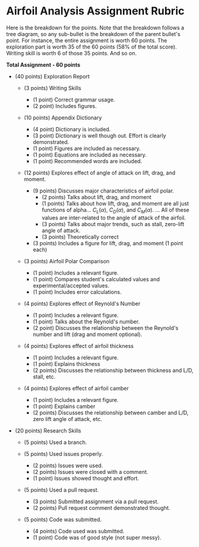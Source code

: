 # Airfoil Analysis Assignment Rubric

Here is the breakdown for the points.  Note that the breakdown follows a tree diagram, so any sub-bullet is the breakdown of the parent bullet's point. For instance, the entire assignment is worth 60 points. The exploration part is worth 35 of the 60 points (58\% of the total score). Writing skill is worth 6 of those 35 points. And so on.



**Total Assignment - 60 points**

- (40 points) Exploration Report
    - (3 points) Writing Skills
        - (1 point) Correct grammar usage.
        - (2 point) Includes figures.

    - (10 points) Appendix Dictionary
        - (4 point) Dictionary is included.
        - (3 point) Dictionary is well though out. Effort is clearly demonstrated.
        - (1 point) Figures are included as necessary.
        - (1 point) Equations are included as necessary.
        - (1 point) Recommended words are included.

    - (12 points) Explores effect of angle of attack on lift, drag, and moment.
        - (9 points) Discusses major characteristics of airfoil polar.
            - (2 points) Talks about lift, drag, and moment
            - (1 points) Talks about how lift, drag, and moment are all just functions of alpha... $C_L(\alpha)$, $C_D(\alpha)$, and $C_M(\alpha)$. ... All of these values are inter-related to the angle of attack of the airfoil.
            - (3 points) Talks about major trends, such as stall, zero-lift angle of attack.
            - (3 points) Theoretically correct
        - (3 points) Includes a figure for lift, drag, and moment (1 point each)

    - (3 points) Airfoil Polar Comparison
        - (1 point) Includes a relevant figure.
        - (1 point) Compares student's calculated values and experimental/accepted values.
        - (1 point) Includes error calculations.

    - (4 points) Explores effect of Reynold's Number
        - (1 point) Includes a relevant figure.
        - (1 point) Talks about the Reynold's number.
        - (2 point) Discusses the relationship between the Reynold's number and lift (drag and moment optional).

    - (4 points) Explores effect of airfoil thickness
        - (1 point) Includes a relevant figure.
        - (1 point) Explains thickness
        - (2 points) Discusses the relationship between thickness and L/D, stall, etc.

    - (4 points) Explores effect of airfoil camber
        - (1 point) Includes a relevant figure.
        - (1 point) Explains camber
        - (2 points) Discusses the relationship between camber and L/D, zero lift angle of attack, etc.


- (20 points) Research Skills

    - (5 points) Used a branch.

    - (5 points) Used issues properly.
        - (2 points) Issues were used.
        - (2 points) Issues were closed with a comment.
        - (1 point) Issues showed thought and effort.

    - (5 points) Used a pull request.
        - (3 points) Submitted assignment via a pull request.
        - (2 points) Pull request comment demonstrated thought.

    - (5 points) Code was submitted.
        - (4 points) Code used was submitted.
        - (1 point) Code was of good style (not super messy).
